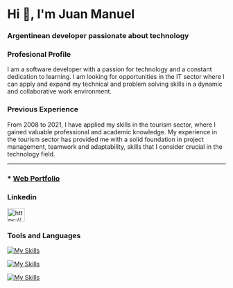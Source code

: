 <h1>Hi 👋, I'm Juan Manuel</h1>
<h3>Argentinean developer passionate about technology</h3>

### Profesional Profile
I am a software developer with a passion for technology and a constant dedication to learning. I am looking for opportunities in the IT sector where I can apply and expand my technical and problem solving skills in a dynamic and collaborative work environment.

### Previous Experience 
From 2008 to 2021, I have applied my skills in the tourism sector, where I gained valuable professional and academic knowledge. My experience in the tourism sector has provided me with a solid foundation in project management, teamwork and adaptability, skills that I consider crucial in the technology field.

---

### * [Web Portfolio](https://juanmanuelsanjurjodev.netlify.app/)

<h3>Linkedin</h3>
 <a href="https://www.linkedin.com/in/juanmanuelsanjurjo/" target="blank"><img align="center" src="https://raw.githubusercontent.com/rahuldkjain/github-profile-readme-generator/master/src/images/icons/Social/linked-in-alt.svg" alt="https://www.linkedin.com/in/juanmanuelsanjurjo/" height="30" width="40" /></a>




### Tools and Languages
[![My Skills](https://skillicons.dev/icons?i=js,html,css,tailwind,react,nextjs,astro)](https://skillicons.dev)

[![My Skills](https://skillicons.dev/icons?i=nodejs,express,mysql,sqlite,mongodb,java,php,py,c)](https://skillicons.dev)

[![My Skills](https://skillicons.dev/icons?i=vite,linux,git,postman,jest,vitest,cypress,figma,docker,vscode,vim,neovim)](https://skillicons.dev)


